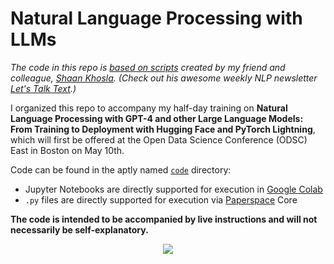 # Natural Language Processing with LLMs

*The code in this repo is [based on scripts](https://github.com/shaankhosla/NLP_with_LLMs) created by my friend and colleague, [Shaan Khosla](https://www.linkedin.com/in/shaan-khosla/). (Check out his awesome weekly NLP newsletter [Let's Talk Text](https://shaankhosla.substack.com/).)*

I organized this repo to accompany my half-day training on **Natural Language Processing with GPT-4 and other Large Language Models: From Training to Deployment with Hugging Face and PyTorch Lightning**, which will first be offered at the Open Data Science Conference (ODSC) East in Boston on May 10th.

Code can be found in the aptly named [`code`](https://github.com/jonkrohn/NLP-with-LLMs/tree/main/code) directory:
* Jupyter Notebooks are directly supported for execution in [Google Colab](https://colab.research.google.com/)
* `.py` files are directly supported for execution via [Paperspace](https://www.paperspace.com/) Core

**The code is intended to be accompanied by live instructions and will not necessarily be self-explanatory.**

<p align="center">
  <img src="https://github.com/jonkrohn/NLP-with-LLMs/blob/main/img/LLaMAs.jpeg")
</p>

